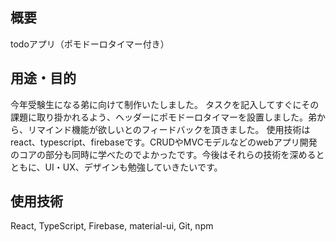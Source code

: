 ## 概要
todoアプリ（ポモドーロタイマー付き）
## 用途・目的
今年受験生になる弟に向けて制作いたしました。
タスクを記入してすぐにその課題に取り掛かれるよう、ヘッダーにポモドーロタイマーを設置しました。弟から、リマインド機能が欲しいとのフィードバックを頂きました。
使用技術はreact、typescript、firebaseです。CRUDやMVCモデルなどのwebアプリ開発のコアの部分も同時に学べたのでよかったです。今後はそれらの技術を深めるとともに、UI・UX、デザインも勉強していきたいです。


## 使用技術
React, TypeScript, Firebase, material-ui, Git, npm

